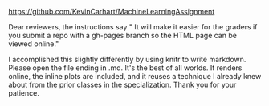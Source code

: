 https://github.com/KevinCarhart/MachineLearningAssignment

Dear reviewers, the instructions say " It will make it easier for the graders if you submit a repo with a gh-pages branch so the HTML page can be viewed online."  

I accomplished this slightly differently by using knitr to write markdown.  Please open the file ending in .md.  It's the best of all worlds.  It renders online, the inline plots are included, and it reuses a technique I already knew about from the prior classes in the specialization.  Thank you for your patience.
